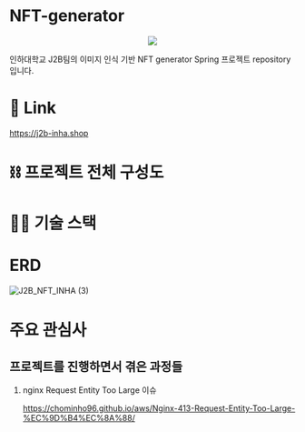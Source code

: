 # NFT-generator

<p align="center">
    <img src="https://user-images.githubusercontent.com/66549638/201521745-bce282a8-20a3-4c9d-9efd-93fd3ec52ac9.png">
</p>

인하대학교 J2B팀의 이미지 인식 기반 NFT generator Spring 프로젝트 repository 입니다.

# 🔗 Link
https://j2b-inha.shop

# ⛓️ 프로젝트 전체 구성도

# 🧑‍💻 기술 스택

# ERD
![J2B_NFT_INHA (3)](https://user-images.githubusercontent.com/66549638/203466992-f18247fa-9914-4f3d-bccb-3e82ecdcf754.png)

# 주요 관심사

## 프로젝트를 진행하면서 겪은 과정들

1. nginx Request Entity Too Large 이슈

    https://chominho96.github.io/aws/Nginx-413-Request-Entity-Too-Large-%EC%9D%B4%EC%8A%88/